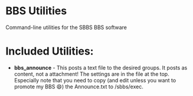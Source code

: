 # BBS Utilities
Command-line utilities for the SBBS BBS software


Included Utilities:
==
- **bbs_announce** - This posts a text file to the desired groups. It posts as content, not a attachment! The settings are in the file at the top. Especially note that you need to copy (and edit unless you want to promote my BBS 😄) the Announce.txt to /sbbs/exec.
